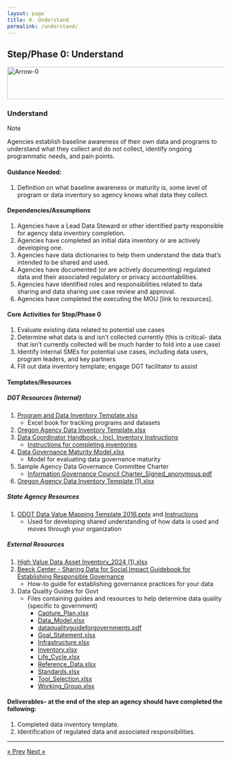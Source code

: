 ```yaml
---
layout: page
title: 0. Understand
permalink: /understand/
---
```

## Step/Phase 0: Understand
<img width="930" height="75" alt="Arrow-0" src="https://github.com/user-attachments/assets/be95dbb6-9c22-4b3c-bb20-46b1dbbc61c1" />


### Understand
> [!NOTE]
> Agencies establish baseline awareness of their own data and programs to understand what they collect and do not collect, identify ongoing programmatic needs, and pain points.  

#### Guidance Needed:  

1. Definition on what baseline awareness or maturity is, some level of program or data inventory so agency knows what data they collect. 

#### Dependencies/Assumptions
1. Agencies have a Lead Data Steward or other identified party responsible for agency data inventory completion.
2. Agencies have completed an initial data inventory or are actively developing one.
3. Agencies have data dictionaries to help them understand the data that’s intended to be shared and used. 
4. Agencies have documented (or are actively documenting) regulated data and their associated regulatory or privacy accountabilities. 
5. Agencies have identified roles and responsibilities related to data sharing and data sharing use case review and approval. 
6. Agencies have completed the executing the MOU [link to resources].   

#### Core Activities for Step/Phase 0
1. Evaluate existing data related to potential use cases
2. Determine what data is and isn’t collected currently (this is critical- data that isn’t currently collected will be much harder to fold into a use case)
3. Identify internal SMEs for potential use cases, including data users, program leaders, and key partners
4. Fill out data inventory template; engage DGT facilitator to assist 

#### Templates/Resources 
##### DGT Resources (Internal)
1. [Program and Data Inventory Template.xlsx](https://github.com/user-attachments/files/22031498/Program.and.Data.Inventory.Template.xlsx)
     - Excel book for tracking programs and datasets 
3. [Oregon Agency Data Inventory Template.xlsx](https://github.com/user-attachments/files/22031541/Oregon.Agency.Data.Inventory.Template.xlsx)
4. <a href= "https://data.oregon.gov/Administrative/Agency-Data-Coordinator-s-Handbook/p6rj-4fdp/about_data">Data Coordinator Handbook - Incl. Inventory Instructions 
    - Instructions for completing inventories</a> 
5. [Data Governance Maturity Model.xlsx](https://github.com/user-attachments/files/22031621/Data.Governance.Maturity.Model.xlsx)
    - Model for evaluating data governance maturity 
6. Sample Agency Data Governance Committee Charter
    - [Information Governance Council Charter_Signed_anonymous.pdf](https://github.com/user-attachments/files/22031645/Information.Governance.Council.Charter_Signed_anonymous.pdf)
7.  [Oregon Agency Data Inventory Template (1).xlsx](https://github.com/user-attachments/files/22031764/Oregon.Agency.Data.Inventory.Template.1.xlsx)

##### State Agency Resources
1. [ODOT Data Value Mapping Template 2016.pptx](https://github.com/user-attachments/files/22031783/ODOT.Data.Value.Mapping.Template.2016.pptx) and <a href= "https://stateoforegon.sharepoint.com/sites/DAS-EIS-DGT/Shared%20Documents/Forms/AllItems.aspx?id=%2Fsites%2FDAS%2DEIS%2DDGT%2FShared%20Documents%2FeMOU%20Project%20Planning%2FPilot%20Scoping%20and%20Execution%2FTemplates%2F0%20%2D%20Understand%2FData%20Value%20Mapping%20Tool%20Guidance%20%28final%29%2Epdf&parent=%2Fsites%2FDAS%2DEIS%2DDGT%2FShared%20Documents%2FeMOU%20Project%20Planning%2FPilot%20Scoping%20and%20Execution%2FTemplates%2F0%20%2D%20Understand">Instructions </a> 
     - Used for developing shared understanding of how data is used and moves through your organization 

##### External Resources
1. [High Value Data Asset Inventory_2024 (1).xlsx](https://github.com/user-attachments/files/22031945/High.Value.Data.Asset.Inventory_2024.1.xlsx)
2. <a href="https://beeckcenter.georgetown.edu/wp-content/uploads/2020/01/Data-Sharing-Summary.pdf">Beeck Center - Sharing Data for Social Impact Guidebook for Establishing Responsible Governance</a>
     - How-to guide for establishing governance practices for your data 
3. Data Quality Guides for Govt
     - Files containing guides and resources to help determine data quality (specific to government)
          - [Capture_Plan.xlsx](https://github.com/user-attachments/files/22031993/Capture_Plan.xlsx)
          - [Data_Model.xlsx](https://github.com/user-attachments/files/22032018/Data_Model.xlsx)
          - [dataqualityguideforgovernments.pdf](https://github.com/user-attachments/files/22032023/dataqualityguideforgovernments.pdf)
          - [Goal_Statement.xlsx](https://github.com/user-attachments/files/22032026/Goal_Statement.xlsx)
          - [Infrastructure.xlsx](https://github.com/user-attachments/files/22032028/Infrastructure.xlsx)
          - [Inventory.xlsx](https://github.com/user-attachments/files/22032029/Inventory.xlsx)
          - [Life_Cycle.xlsx](https://github.com/user-attachments/files/22032030/Life_Cycle.xlsx)
          - [Reference_Data.xlsx](https://github.com/user-attachments/files/22032031/Reference_Data.xlsx)
          - [Standards.xlsx](https://github.com/user-attachments/files/22032033/Standards.xlsx)
          - [Tool_Selection.xlsx](https://github.com/user-attachments/files/22032035/Tool_Selection.xlsx)
          - [Working_Group.xlsx](https://github.com/user-attachments/files/22032037/Working_Group.xlsx)

#### Deliverables- at the end of the step an agency should have completed the following:   
1. Completed data inventory template.
2. Identification of regulated data and associated responsibilities. 

___

<!-- Pagination -->
<div class="pagination">
  <a class="pagination-item older" href="{{ site.baseurl }}/">&laquo; Prev</a>
  <a class="pagination-item newer" href="{{ site.baseurl }}/assess">Next &raquo;</a>
</div>

